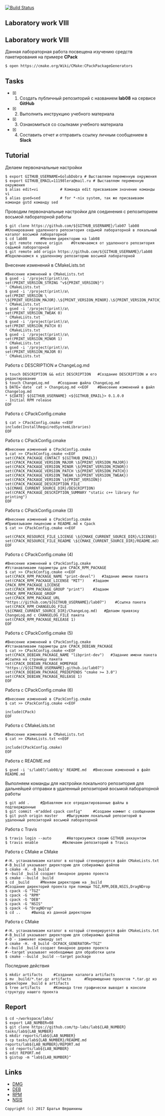 [![Build Status](https://travis-ci.org/GolubDobra/lab08.svg?branch=master)](https://travis-ci.org/GolubDobra/lab08)
## Laboratory work VIII

## Laboratory work VIII

Данная лабораторная работа посвещена изучению средств пакетирования на примере **CPack**

```ShellSession
$ open https://cmake.org/Wiki/CMake:CPackPackageGenerators
```

## Tasks

- [x] 1. Создать публичный репозиторий с названием **lab08** на сервисе **GitHub**
- [x] 2. Выполнить инструкцию учебного материала
- [x] 3. Ознакомиться со ссылками учебного материала
- [x] 4. Составить отчет и отправить ссылку личным сообщением в **Slack**

## Tutorial

Делаем первоначальные настройки
```ShellSession
$ export GITHUB_USERNAME=GolubDobra # Выставляем переменную окружения
$ export GITHUB_EMAIL=11198lera@mail.ru # Выставляем переменную окружения
$ alias edit=vi          # Команда edit присваиваем значение команды vi
$ alias gsed=sed         # for *-nix system, так же присваиваем команде gstd команду sed
```

Проводим первоначальные настройки для соединения с репозиторием восьмой лабораторной работы
```ShellSession
$ git clone https://github.com/${GITHUB_USERNAME}/lab07 lab08 #Клонирование удаленного репозитория седьмой лабораторной в локальный каталог восьмой лабораторной
$ cd lab08      #Меняем директорию на lab08
$ git remote remove origin    #Отключаемся от удаленного репозитория седьмой лабораторной
$ git remote add origin https://github.com/${GITHUB_USERNAME}/lab08   #Подключаемся к удаленному репозиторию восьмой лабораторной
```
Внесение изменений в CMakeLists.txt
```ShellSession
#Внесение изменений в CMakeLists.txt
$ gsed -i '/project(print)/a\
set(PRINT_VERSION_STRING "v${PRINT_VERSION}")
' CMakeLists.txt
$ gsed -i '/project(print)/a\
set(PRINT_VERSION \
\${PRINT_VERSION_MAJOR}.\${PRINT_VERSION_MINOR}.\${PRINT_VERSION_PATCH}.\${PRINT_VERSION_TWEAK})
' CMakeLists.txt
$ gsed -i '/project(print)/a\
set(PRINT_VERSION_TWEAK 0)
' CMakeLists.txt
$ gsed -i '/project(print)/a\
set(PRINT_VERSION_PATCH 0)
' CMakeLists.txt
$ gsed -i '/project(print)/a\
set(PRINT_VERSION_MINOR 1)
' CMakeLists.txt
$ gsed -i '/project(print)/a\
set(PRINT_VERSION_MAJOR 0)
' CMakeLists.txt
```
Работа с DESCRIPTION и ChangeLog.md
```ShellSession
$ touch DESCRIPTION && edit DESCRIPTION   #Создание DESCRIPTION и его редактирование
$ touch ChangeLog.md    #Создание файла ChangeLog.md
$ DATE=`date` cat > ChangeLog.md <<EOF    #Внесение изменений в файл Changelog.md
* ${DATE} ${GITHUB_USERNAME} <${GITHUB_EMAIL}> 0.1.0.0
- Initial RPM release
EOF
```
Работа с CPackConfig.cmake 
```ShellSession
$ cat > CPackConfig.cmake <<EOF
include(InstallRequiredSystemLibraries)
EOF
```
Работа с CPackConfig.cmake
```ShellSession
#Внесение изменений в CPackConfig.cmake
$ cat >> CPackConfig.cmake <<EOF
set(CPACK_PACKAGE_CONTACT ${GITHUB_EMAIL})
set(CPACK_PACKAGE_VERSION_MAJOR \${PRINT_VERSION_MAJOR})
set(CPACK_PACKAGE_VERSION_MINOR \${PRINT_VERSION_MINOR})
set(CPACK_PACKAGE_VERSION_PATCH \${PRINT_VERSION_PATCH})
set(CPACK_PACKAGE_VERSION_TWEAK \${PRINT_VERSION_TWEAK})
set(CPACK_PACKAGE_VERSION \${PRINT_VERSION})
set(CPACK_PACKAGE_DESCRIPTION_FILE \${CMAKE_CURRENT_SOURCE_DIR}/DESCRIPTION)
set(CPACK_PACKAGE_DESCRIPTION_SUMMARY "static c++ library for printing")
EOF
```
Работа с CPackConfig.cmake (3)
```ShellSession
#Внесение изменений в CPackConfig.cmake
#Привязываем лицензию и README.md к Cpack
$ cat >> CPackConfig.cmake <<EOF

set(CPACK_RESOURCE_FILE_LICENSE \${CMAKE_CURRENT_SOURCE_DIR}/LICENSE)
set(CPACK_RESOURCE_FILE_README \${CMAKE_CURRENT_SOURCE_DIR}/README.md)
EOF
```
Работа с CPackConfig.cmake (4)
```ShellSession
#Внесение изменений в CPackConfig.cmake
#Устанавливаем параметры для CPACK_RPM_PACKAGE
$ cat >> CPackConfig.cmake <<EOF
set(CPACK_RPM_PACKAGE_NAME "print-devel")   #Задание имени пакета
set(CPACK_RPM_PACKAGE_LICENSE "MIT")    #Задаем CPACK_RPM_PACKAGE_LICENSE
set(CPACK_RPM_PACKAGE_GROUP "print")    #Задаем CPACK_RPM_PACKAGE_GROUP
set(CPACK_RPM_PACKAGE_URL "https://github.com/${GITHUB_USERNAME}/lab07")    #Ссылка пакета
set(CPACK_RPM_CHANGELOG_FILE \${CMAKE_CURRENT_SOURCE_DIR}/ChangeLog.md)   #Делаем привязку ChangeLog.md с CHANGELOG_FILE пакета
set(CPACK_RPM_PACKAGE_RELEASE 1)
EOF
```
Работа с CPackConfig.cmake (5)
```ShellSession
#Внесение изменений в CPackConfig.cmake
#Устанавливаем параметры для CPACK_DEBIAN_PACKAGE
$ cat >> CPackConfig.cmake <<EOF
set(CPACK_DEBIAN_PACKAGE_NAME "libprint-dev")   #Задание имени пакета
#Ссылка на страницу пакета
set(CPACK_DEBIAN_PACKAGE_HOMEPAGE "https://${GITHUB_USERNAME}.github.io/lab07")
set(CPACK_DEBIAN_PACKAGE_PREDEPENDS "cmake >= 3.0")
set(CPACK_DEBIAN_PACKAGE_RELEASE 1)
EOF
```
Работа с CPackConfig.cmake (6)
```ShellSession
#Внесение изменений в CPackConfig.cmake
$ cat >> CPackConfig.cmake <<EOF

include(CPack)
EOF
```
Работа с CMakeLists.txt
```ShellSession
#Внесение изменений в CMakeLists.txt
$ cat >> CMakeLists.txt <<EOF

include(CPackConfig.cmake)
EOF
```
Работа с README.md
```ShellSession
$ gsed -i 's/lab07/lab08/g' README.md   #Внесение изменений в файл README.md
```
Выполняем команды для настройки локального репозитория для дальнейшей отправки в удаленный репозиторий восьмой лабораторной работы
```ShellSession
$ git add .     #Добавляем все отредактированные файлы в подтвержденные
$ git commit -m"added cpack config"     #Создаем коммит с сообщением
$ git push origin master    #Выгружаем локальный репозиторий в удаленный репозиторий восьмой лабораторной
```
Работа с Travis
```ShellSession
$ travis login --auto       #Авторизуемся своим GITHUB аккаунтом
$ travis enable           #Включаем репозиторий в Travis
```
Работа с CMake и CMake
```ShellSession
#-H. устанавливаем каталог в который сгенерируется файл CMakeLists.txt
#-B_build указывает директорию для собираемых файлов
$ cmake -H. -B_build
#--build _build создает бинарное дерево проекта
$ cmake --build _build
$ cd _build     #Меняем директорию на _build
#Создание директорий проекта при помощи TGZ,RPM,DEB,NSIS,DragNDrop
$ cpack -G "TGZ"
$ cpack -G "RPM"
$ cpack -G "DEB"
$ cpack -G "NSIS"
$ cpack -G "DragNDrop"
$ cd ..     #Выход из данной директории
```
Работа с CMake
```ShellSession
#-H. устанавливаем каталог в который сгенерируется файл CMakeLists.txt
#-B_build указывает директорию для собираемых файлов
#-D - заменяет команду set
$ cmake -H. -B_build -DCPACK_GENERATOR="TGZ"
#--build _build создает бинарное дерево проекта
#--target указывает необходимые для обработки цели
$ cmake --build _build --target package
```
Последние действия
```ShellSession
$ mkdir artifacts     #Создание каталога artifacts
$ mv _build/*.tar.gz artifacts      #Перемещение проектов *.tar.gz из директории _build в artifacts
$ tree artifacts      #Команда tree графически выводит в консоли структуру нашего проекта
```

## Report

```ShellSession
$ cd ~/workspace/labs/
$ export LAB_NUMBER=08
$ git clone https://github.com/tp-labs/lab${LAB_NUMBER} tasks/lab${LAB_NUMBER}
$ mkdir reports/lab${LAB_NUMBER}
$ cp tasks/lab${LAB_NUMBER}/README.md reports/lab${LAB_NUMBER}/REPORT.md
$ cd reports/lab${LAB_NUMBER}
$ edit REPORT.md
$ gistup -m "lab${LAB_NUMBER}"
```

## Links

- [DMG](https://cmake.org/cmake/help/latest/module/CPackDMG.html)
- [DEB](https://cmake.org/cmake/help/latest/module/CPackDeb.html)
- [RPM](https://cmake.org/cmake/help/latest/module/CPackRPM.html)
- [NSIS](https://cmake.org/cmake/help/latest/module/CPackNSIS.html)

```
Copyright (c) 2017 Братья Вершинины
```
